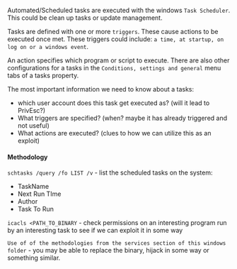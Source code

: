 
Automated/Scheduled tasks are executed with the windows `Task Scheduler`. This could be clean up tasks or update management.

Tasks are defined with one or more `triggers`. These cause actions to be executed once met. These triggers could include: `a time, at startup, on log on or a windows event`.

An action specifies which program or script to execute. There are also other configurations for a tasks in the `Conditions, settings and general` menu tabs of a tasks property.

The most important information we need to know about a tasks:
- which user account does this task get executed as? (will it lead to PrivEsc?)
- What triggers are specified? (when? maybe it has already triggered and not useful)
- What actions are executed? (clues to how we can utilize this as an exploit)

#### Methodology

`schtasks /query /fo LIST /v` - list the scheduled tasks on the system:
- TaskName
- Next Run TIme
- Author
- Task To Run

`icacls <PATH_TO_BINARY` - check permissions on an interesting program run by an interesting task to see if we can exploit it in some way

`Use of of the methodologies from the services section of this windows folder` - you may be able to replace the binary, hijack in some way or something similar.